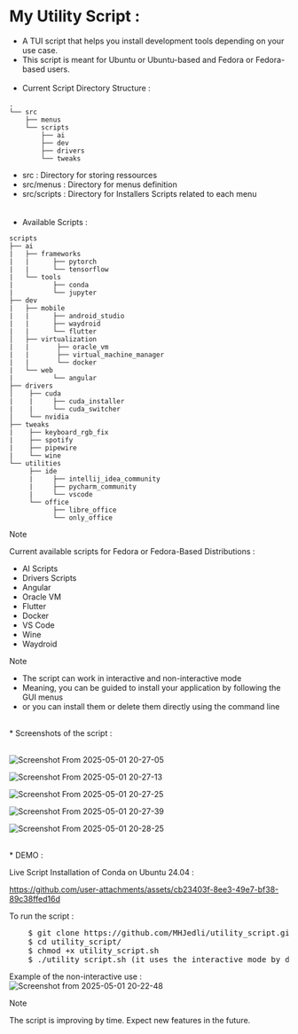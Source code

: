 # My Utility Script :
*  A TUI script that helps you install development tools depending on your use case.
*  This script is meant for Ubuntu or Ubuntu-based and Fedora or Fedora-based users.
<br><br>
*  Current Script Directory Structure :
```
.
└── src
    ├── menus
    └── scripts
        ├── ai
        ├── dev
        ├── drivers
        └── tweaks

```
*  src : Directory for storing ressources <br>
*  src/menus : Directory for menus definition <br>
*  src/scripts : Directory for Installers Scripts related to each menu <br>
<br><br>
*  Available Scripts :
```
scripts
├── ai
|   ├── frameworks
|   |      ├── pytorch
|   |      └── tensorflow
|   └── tools
|          ├── conda
|          └── jupyter
├── dev    
|   ├── mobile
|   |      ├── android_studio
|   |      ├── waydroid
|   |      └── flutter
│   ├── virtualization       
|   |       ├── oracle_vm
|   |       ├── virtual_machine_manager
|   |       └── docker
|   └── web
|          └── angular
├── drivers
│    ├── cuda
|    |     ├── cuda_installer
|    |     └── cuda_switcher
│    └── nvidia
├── tweaks 
|    ├── keyboard_rgb_fix
|    ├── spotify
|    ├── pipewire
|    └── wine
└── utilities
     ├── ide
     |     ├── intellij_idea_community
     |     ├── pycharm_community
     |     └── vscode
     └── office
           ├── libre_office
           └── only_office
```
>[!note]
> Current available scripts for Fedora or Fedora-Based Distributions :
> - AI Scripts
> - Drivers Scripts
> - Angular
> - Oracle VM
> - Flutter
> - Docker
> - VS Code
> - Wine
> - Waydroid

>[!note]
> - The script can work in interactive and non-interactive mode
> - Meaning, you can be guided to install your application by following the GUI menus
> - or you can install them or delete them directly using the command line

<br>
*  Screenshots of the script :
<br><br>

![Screenshot From 2025-05-01 20-27-05](https://github.com/user-attachments/assets/8df02abd-d437-4532-a6c3-a43f2cf7eda9)

![Screenshot From 2025-05-01 20-27-13](https://github.com/user-attachments/assets/b975ebe4-96e1-413d-8bab-1aaa7225222b)

![Screenshot From 2025-05-01 20-27-25](https://github.com/user-attachments/assets/e3a70ad0-c07c-40eb-a38f-698e411a9cce)

![Screenshot From 2025-05-01 20-27-39](https://github.com/user-attachments/assets/482061e3-2cb6-41d9-a817-68dbc8e42219)

![Screenshot From 2025-05-01 20-28-25](https://github.com/user-attachments/assets/7e86f960-f635-43b8-b3fa-ee365c9d6527)


<br>
* DEMO :<br>

Live Script Installation of Conda on Ubuntu 24.04 :
  

https://github.com/user-attachments/assets/cb23403f-8ee3-49e7-bf38-89c38ffed16d




To run the script :
<pre>
    $ git clone https://github.com/MHJedli/utility_script.git
    $ cd utility_script/
    $ chmod +x utility_script.sh
    $ ./utility_script.sh (it uses the interactive mode by default)
</pre>
Example of the non-interactive use :
![Screenshot from 2025-05-01 20-22-48](https://github.com/user-attachments/assets/7d647d73-f90b-4cb8-883c-d225f03e1356)


> [!NOTE]
> The script is improving by time. Expect new features in the future.
